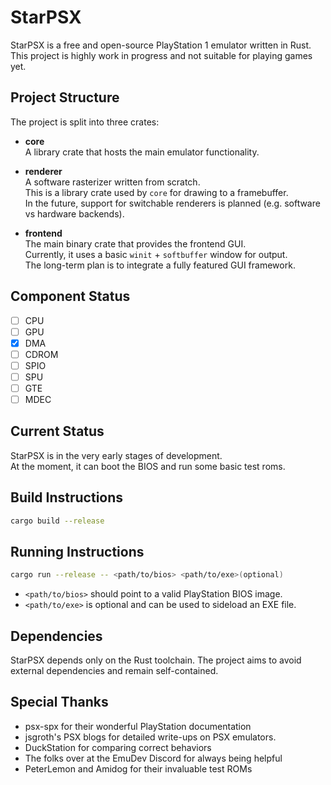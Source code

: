 # StarPSX

StarPSX is a free and open-source PlayStation 1 emulator written in Rust.  
This project is highly work in progress and not suitable for playing games yet.

## Project Structure

The project is split into three crates:

- **core**  
  A library crate that hosts the main emulator functionality.

- **renderer**  
  A software rasterizer written from scratch.  
  This is a library crate used by `core` for drawing to a framebuffer.  
  In the future, support for switchable renderers is planned (e.g. software vs hardware backends).

- **frontend**  
  The main binary crate that provides the frontend GUI.  
  Currently, it uses a basic `winit` + `softbuffer` window for output.  
  The long-term plan is to integrate a fully featured GUI framework.

## Component Status

- [ ] CPU
- [ ] GPU
- [x] DMA
- [ ] CDROM
- [ ] SPIO
- [ ] SPU
- [ ] GTE
- [ ] MDEC

## Current Status

StarPSX is in the very early stages of development.  
At the moment, it can boot the BIOS and run some basic test roms.

## Build Instructions

```sh
cargo build --release

```

## Running Instructions

```sh
cargo run --release -- <path/to/bios> <path/to/exe>(optional)

```

- `<path/to/bios>` should point to a valid PlayStation BIOS image.
- `<path/to/exe>` is optional and can be used to sideload an EXE file.

## Dependencies

StarPSX depends only on the Rust toolchain.
The project aims to avoid external dependencies and remain self-contained.

## Special Thanks

- psx-spx for their wonderful PlayStation documentation
- jsgroth's PSX blogs for detailed write-ups on PSX emulators.
- DuckStation for comparing correct behaviors
- The folks over at the EmuDev Discord for always being helpful
- PeterLemon and Amidog for their invaluable test ROMs
